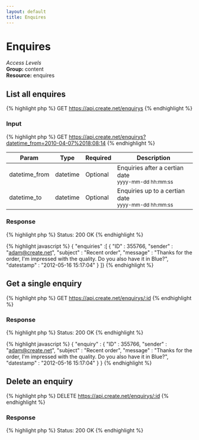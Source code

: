 ```yaml
---
layout: default
title: Enquires
---
```


Enquires
=============

*Access Levels*    
__Group:__ content     
__Resource:__ enquires

List all enquires
-------------------

{% highlight php %}
GET 	https://api.create.net/enquirys
{% endhighlight %}

### Input

{% highlight php %}
GET 	https://api.create.net/enquirys?datetime_from=2010-04-07%2018:08:14
{% endhighlight %}

<table>
	<thead>
		<tr>
			<th>Param</th>
			<th>Type</th>
			<th>Required</th>
			<th>Description</th>
		</tr>
	</thead>
	<tbody>
		<tr>
			<td>datetime_from</td>
			<td>datetime</td>
			<td>Optional</td>
			<td>Enquiries after a certian date <br /><small>yyyy-mm-dd hh:mm:ss</small></td>
		</tr>
		<tr>
			<td>datetime_to</td>
			<td>datetime</td>
			<td>Optional</td>
			<td>Enquiries up to a certian date <br /><small>yyyy-mm-dd hh:mm:ss</small></td>
		</tr>
	</tbody>
</table>

### Response

{% highlight php %}
Status: 200 OK
{% endhighlight %}

{% highlight javascript %}
{ "enquiries" :[
	{
		"ID" : 355766,
		"sender" : "adam@create.net",
		"subject" : "Recent order",
		"message" : "Thanks for the order, I\'m impressed with the quality. Do you also have it in Blue?",
		"datestamp" : "2012-05-16 15:17:04"
	}
]}
{% endhighlight %}

Get a single enquiry
-------------------------

{% highlight php %}
GET 	https://api.create.net/enquirys/:id
{% endhighlight %}

### Response

{% highlight php %}
Status: 200 OK
{% endhighlight %}

{% highlight javascript %}
{ "enquiry" :
	{
		"ID" : 355766,
		"sender" : "adam@create.net",
		"subject" : "Recent order",
		"message" : "Thanks for the order, I\'m impressed with the quality. Do you also have it in Blue?",
		"datestamp" : "2012-05-16 15:17:04"
	}
}
{% endhighlight %}

Delete an enquiry
------------------

{% highlight php %}
DELETE 	https://api.create.net/enquirys/:id
{% endhighlight %}

### Response

{% highlight php %}
Status: 200 OK
{% endhighlight %}